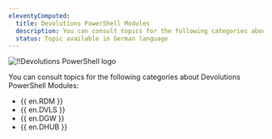 ```yaml
---
eleventyComputed:
  title: Devolutions PowerShell Modules
  description: You can consult topics for the following categories about Devolutions PowerShell':' {{ en.RDM }}, {{ en.DVLS }}, {{ en.DGW }} and {{ en.DHUB }}
  status: Topic available in German language
---
```

![!!Devolutions PowerShell logo](https://cdnweb.devolutions.net/images/projects/powershell-module/powershell-modules-color-shadow.svg)

You can consult topics for the following categories about Devolutions PowerShell Modules:

* {{ en.RDM }}
* {{ en.DVLS }}
* {{ en.DGW }}
* {{ en.DHUB }}
